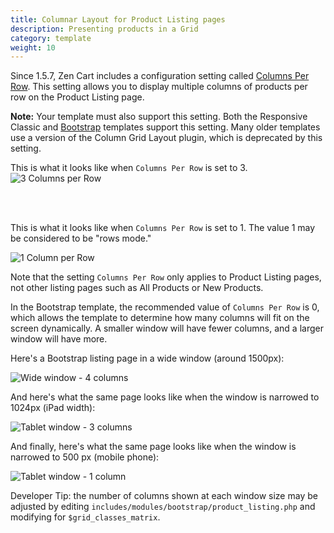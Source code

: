 ```yaml
---
title: Columnar Layout for Product Listing pages 
description: Presenting products in a Grid 
category: template
weight: 10
---
```


Since 1.5.7, Zen Cart includes a configuration setting called [Columns Per Row](/user/admin_pages/configuration/configuration_productlisting/#columns_per_row).  This setting allows you to display multiple columns of products per row on the Product Listing page. 

**Note:** Your template must also support this setting.  Both the Responsive Classic and [Bootstrap](/user/template/bootstrap/) templates support this setting.  Many older templates use a version of the Column Grid Layout plugin, which is deprecated by this setting.

This is what it looks like when `Columns Per Row` is set to 3.
![3 Columns per Row](/images/listing_col_3.png)

<br><br>

This is what it looks like when `Columns Per Row` is set to 1.  The value 1 may be considered to be "rows mode." 

![1 Column per Row](/images/listing_col_1.png)


Note that the setting `Columns Per Row` only applies to Product Listing pages, not other listing pages such as All Products or New Products.

In the Bootstrap template, the recommended value of `Columns Per Row` is 0, which allows the template to determine how many columns will fit on the screen dynamically.  A smaller window will have fewer columns, and a larger window will have more.  

Here's a Bootstrap listing page in a wide window (around 1500px): 

![Wide window - 4 columns](/images/bs_listing_wide.png)

And here's what the same page looks like when the window is narrowed to 1024px (iPad width): 

![Tablet window - 3 columns](/images/bs_listing_tablet.png)

And finally, here's what the same page looks like when the window is narrowed to 500 px (mobile phone): 

![Tablet window - 1 column](/images/bs_listing_phone.png)

Developer Tip: the number of columns shown at each window size may be adjusted by editing `includes/modules/bootstrap/product_listing.php` and modifying for `$grid_classes_matrix`.

